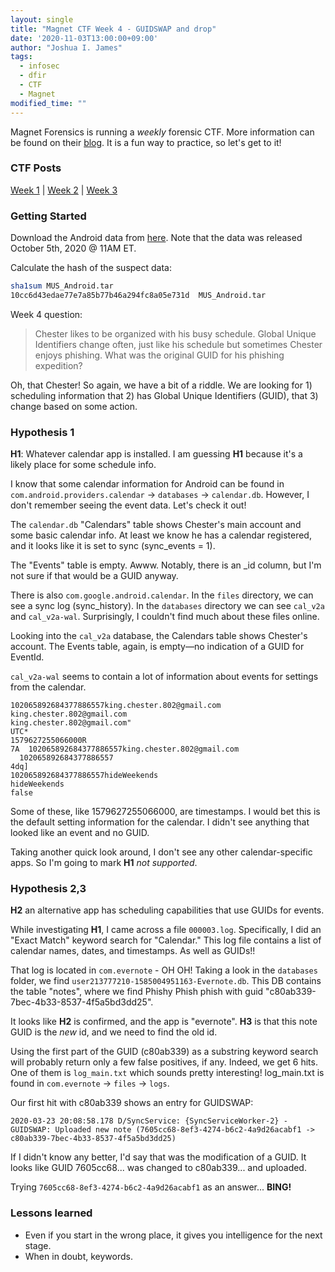 ```yaml
---
layout: single
title: "Magnet CTF Week 4 - GUIDSWAP and drop"
date: '2020-11-03T13:00:00+09:00'
author: "Joshua I. James"
tags:
  - infosec
  - dfir
  - CTF
  - Magnet
modified_time: ""
---
```

Magnet Forensics is running a *weekly* forensic CTF. More information can be found on their [blog](https://www.magnetforensics.com/blog/magnet-weekly-ctf-challenge/). It is a fun way to practice, so let's get to it!

### CTF Posts

[Week 1](https://dfir.science/2020/10/Magnet-CTF-Week-1-Timestamps-of-doom.html) | [Week 2](https://dfir.science/2020/10/Magnet-CTF-Week-2-URLs-in-Pictures-in-Pictures.html) | [Week 3](https://dfir.science/2020/10/Magnet-CTF-Week-3-Failed-connections.html)

### Getting Started

Download the Android data from [here](https://drive.google.com/file/d/1tVTppe4-3Hykug7NrOJrBJT4OXuNOiDO/view?usp=sharing). Note that the data was released October 5th, 2020 @ 11AM ET.

Calculate the hash of the suspect data:
```bash
sha1sum MUS_Android.tar 
10cc6d43edae77e7a85b77b46a294fc8a05e731d  MUS_Android.tar
```

Week 4 question:

> Chester likes to be organized with his busy schedule. Global Unique Identifiers change often, just like his schedule but sometimes Chester enjoys phishing. What was the original GUID for his phishing expedition?

Oh, that Chester! So again, we have a bit of a riddle. We are looking for 1) scheduling information that 2) has Global Unique Identifiers (GUID), that 3) change based on some action.

### Hypothesis 1

**H1**: Whatever calendar app is installed. I am guessing **H1** because it's a likely place for some schedule info.

I know that some calendar information for Android can be found in ```com.android.providers.calendar``` -> ```databases``` -> ```calendar.db```. However, I don't remember seeing the event data. Let's check it out!

The ```calendar.db``` "Calendars" table shows Chester's main account and some basic calendar info. At least we know he has a calendar registered, and it looks like it is set to sync (sync_events = 1).

The "Events" table is empty. Awww. Notably, there is an _id column, but I'm not sure if that would be a GUID anyway.

There is also ```com.google.android.calendar```. In the ```files``` directory, we can see a sync log (sync_history). In the ```databases``` directory we can see ```cal_v2a``` and ```cal_v2a-wal```. Surprisingly, I couldn't find much about these files online.

Looking into the ```cal_v2a``` database, the Calendars table shows Chester's account. The Events table, again, is empty—no indication of a GUID for EventId.

```cal_v2a-wal``` seems to contain a lot of information about events for settings from the calendar.

```
102065892684377886557king.chester.802@gmail.com
king.chester.802@gmail.com
king.chester.802@gmail.com"
UTC*
1579627255066000R
7A  102065892684377886557king.chester.802@gmail.com
  102065892684377886557
4dq]
102065892684377886557hideWeekends
hideWeekends
false
```

Some of these, like 1579627255066000, are timestamps. I would bet this is the default setting information for the calendar. I didn't see anything that looked like an event and no GUID.

Taking another quick look around, I don't see any other calendar-specific apps. So I'm going to mark **H1** *not supported*.

### Hypothesis 2,3

**H2** an alternative app has scheduling capabilities that use GUIDs for events.

While investigating **H1**, I came across a file ```000003.log```. Specifically, I did an "Exact Match" keyword search for "Calendar." This log file contains a list of calendar names, dates, and timestamps. As well as GUIDs!!

That log is located in ```com.evernote``` - OH OH! Taking a look in the ```databases``` folder, we find ```user213777210-1585004951163-Evernote.db```. This DB contains the table "notes", where we find Phishy Phish phish with guid "c80ab339-7bec-4b33-8537-4f5a5bd3dd25".

It looks like **H2** is confirmed, and the app is "evernote". **H3** is that this note GUID is the *new* id, and we need to find the old id.

Using the first part of the GUID (c80ab339) as a substring keyword search will probably return only a few false positives, if any. Indeed, we get 6 hits. One of them is ```log_main.txt``` which sounds pretty interesting! log_main.txt is found in ```com.evernote``` -> ```files``` -> ```logs```.

Our first hit with c80ab339 shows an entry for GUIDSWAP:

```
2020-03-23 20:08:58.178 D/SyncService: {SyncServiceWorker-2} - GUIDSWAP: Uploaded new note (7605cc68-8ef3-4274-b6c2-4a9d26acabf1 -> 
c80ab339-7bec-4b33-8537-4f5a5bd3dd25)
```

If I didn't know any better, I'd say that was the modification of a GUID. It looks like GUID 7605cc68... was changed to c80ab339... and uploaded.

Trying ```7605cc68-8ef3-4274-b6c2-4a9d26acabf1``` as an answer... **BING!**

### Lessons learned

* Even if you start in the wrong place, it gives you intelligence for the next stage.
* When in doubt, keywords.